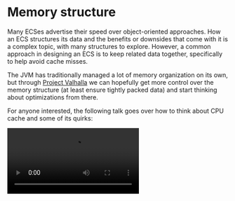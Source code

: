 # Memory structure

Many ECSes advertise their speed over object-oriented approaches. How an ECS structures its data and the benefits or downsides that come with it is a complex topic, with many structures to explore. However, a common approach in designing an ECS is to keep related data together, specifically to help avoid cache misses.

The JVM has traditionally managed a lot of memory organization on its own, but through [Project Valhalla](https://en.wikipedia.org/wiki/Project_Valhalla_(Java_language)) we can hopefully get more control over the memory structure (at least ensure tightly packed data) and start thinking about optimizations from there.

For anyone interested, the following talk goes over how to think about CPU cache and some of its quirks:

<video src="https://www.youtube.com/watch?v=BP6NxVxDQIs"/>

